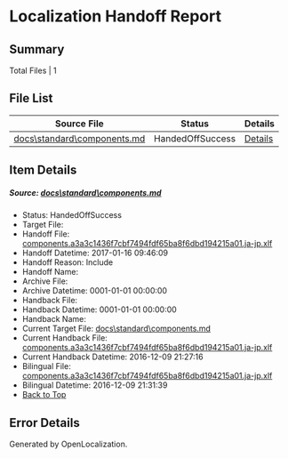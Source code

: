 # <a name='report-top'></a> Localization Handoff Report

## Summary
 Total Files | 1

## File List
 Source File | Status | Details 
 ----------- | ------ | ------- 
 [docs\standard\components.md](https://github.com/dotnet/docs/blob/7741df222250f3746abb1e3c359bd9e89e6a732c/docs/standard/components.md) | HandedOffSuccess | [Details](#e93764ff4d3391110c79f73a34512bd073ce04993367)

## Item Details
##### <a name='e93764ff4d3391110c79f73a34512bd073ce04993367'></a> Source: [docs\standard\components.md](https://github.com/dotnet/docs/blob/7741df222250f3746abb1e3c359bd9e89e6a732c/docs/standard/components.md)
* Status: HandedOffSuccess
* Target File: 
* Handoff File: [components.a3a3c1436f7cbf7494fdf65ba8f6dbd194215a01.ja-jp.xlf](https://github.com/dotnet/docs.handoff/blob/67bcfe6deb6088de6abd7df4aeef18d1c4141d3c/ol-handoff/dotnet/docs.ja-jp/master/ht-p2/components.a3a3c1436f7cbf7494fdf65ba8f6dbd194215a01.ja-jp.xlf)
* Handoff Datetime: 2017-01-16 09:46:09
* Handoff Reason: Include
* Handoff Name: 
* Archive File: 
* Archive Datetime: 0001-01-01 00:00:00
* Handback File: 
* Handback Datetime: 0001-01-01 00:00:00
* Handback Name: 
* Current Target File: [docs\standard\components.md](https://github.com/dotnet/docs.ja-jp/blob/30e05373ed46ece5ab6a9b00be2003185d06322b/docs/standard/components.md)
* Current Handback File: [components.a3a3c1436f7cbf7494fdf65ba8f6dbd194215a01.ja-jp.xlf](https://github.com/dotnet/docs.handback/blob/351a1ed25674ad55a3bbe3ad67eda6ed0d7f87ac/ol-handback/dotnet/docs.ja-jp/master/ht-p2/components.a3a3c1436f7cbf7494fdf65ba8f6dbd194215a01.ja-jp.xlf)
* Current Handback Datetime: 2016-12-09 21:27:16
* Bilingual File: [components.a3a3c1436f7cbf7494fdf65ba8f6dbd194215a01.ja-jp.xlf](https://github.com/dotnet/docs.handback/blob/351a1ed25674ad55a3bbe3ad67eda6ed0d7f87ac/ol-handback/dotnet/docs.ja-jp/master/ht-p2/components.a3a3c1436f7cbf7494fdf65ba8f6dbd194215a01.ja-jp.xlf)
* Bilingual Datetime: 2016-12-09 21:31:39
* [Back to Top](#report-top)


## Error Details

Generated by OpenLocalization.
